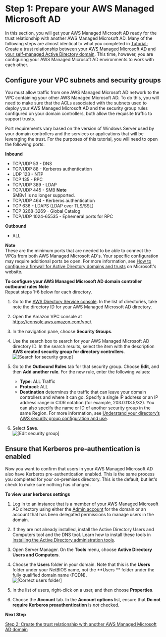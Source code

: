 # Step 1: Prepare your AWS Managed Microsoft AD<a name="ms_ad_tutorial_setup_trust_prepare_mad_between_2_managed_ad_domains"></a>

In this section, you will get your AWS Managed Microsoft AD ready for the trust relationship with another AWS Managed Microsoft AD\. Many of the following steps are almost identical to what you completed in [Tutorial: Create a trust relationship between your AWS Managed Microsoft AD and your self\-managed Active Directory domain](ms_ad_tutorial_setup_trust.md)\. This time, however, you are configuring your AWS Managed Microsoft AD environments to work with each other\.

## Configure your VPC subnets and security groups<a name="tutorial_setup_trust_open_vpc_between_2_managed_ad_domains"></a>

You must allow traffic from one AWS Managed Microsoft AD network to the VPC containing your other AWS Managed Microsoft AD\. To do this, you will need to make sure that the ACLs associated with the subnets used to deploy your AWS Managed Microsoft AD and the security group rules configured on your domain controllers, both allow the requisite traffic to support trusts\. 

Port requirements vary based on the version of Windows Server used by your domain controllers and the services or applications that will be leveraging the trust\. For the purposes of this tutorial, you will need to open the following ports: 

**Inbound**
+ TCP/UDP 53 \- DNS
+ TCP/UDP 88 \- Kerberos authentication
+ UDP 123 \- NTP 
+ TCP 135 \- RPC 
+ TCP/UDP 389 \- LDAP 
+ TCP/UDP 445 \- SMB 
**Note**  
SMBv1 is no longer supported\.
+ TCP/UDP 464 \- Kerberos authentication
+ TCP 636 \- LDAPS \(LDAP over TLS/SSL\) 
+ TCP 3268\-3269 \- Global Catalog 
+ TCP/UDP 1024\-65535 \- Ephemeral ports for RPC

**Outbound**
+ ALL

**Note**  
These are the minimum ports that are needed to be able to connect the VPCs from both AWS Managed Microsoft AD's\. Your specific configuration may require additional ports be open\. For more information, see [How to configure a firewall for Active Directory domains and trusts](https://docs.microsoft.com/en-us/troubleshoot/windows-server/identity/config-firewall-for-ad-domains-and-trusts) on Microsoft's website\. 

**To configure your AWS Managed Microsoft AD domain controller outbound rules**
**Note**  
Repeat steps 1\-6 below for each directory\.

1. Go to the [AWS Directory Service console](https://console.aws.amazon.com/directoryservicev2/)\. In the list of directories, take note the directory ID for your AWS Managed Microsoft AD directory\.

1. Open the Amazon VPC console at [https://console\.aws\.amazon\.com/vpc/](https://console.aws.amazon.com/vpc/)\.

1. In the navigation pane, choose **Security Groups**\.

1. Use the search box to search for your AWS Managed Microsoft AD directory ID\. In the search results, select the item with the description **AWS created security group for <yourdirectoryID> directory controllers**\.  
![\[Search for security group\]](http://docs.aws.amazon.com/directoryservice/latest/admin-guide/images/search_for_security_group.png)

1. Go to the **Outbound Rules** tab for that security group\. Choose **Edit**, and then **Add another rule**\. For the new rule, enter the following values: 
   + **Type**: ALL Traffic
   + **Protocol**: ALL
   + **Destination** determines the traffic that can leave your domain controllers and where it can go\. Specify a single IP address or an IP address range in CIDR notation \(for example, 203\.0\.113\.5/32\)\. You can also specify the name or ID of another security group in the same Region\. For more information, see [Understand your directory’s AWS security group configuration and use](ms_ad_best_practices.md#understandsecuritygroup)\.

1. Select **Save**\.  
![\[Edit security group\]](http://docs.aws.amazon.com/directoryservice/latest/admin-guide/images/edit_security_group.png)

## Ensure that Kerberos pre\-authentication is enabled<a name="tutorial_setup_trust_enable_kerberos_on_mad_between_2_managed_ad_domains"></a>

Now you want to confirm that users in your AWS Managed Microsoft AD also have Kerberos pre\-authentication enabled\. This is the same process you completed for your on\-premises directory\. This is the default, but let's check to make sure nothing has changed\.

**To view user kerberos settings**

1. Log in to an instance that is a member of your AWS Managed Microsoft AD directory using either the [Admin account](ms_ad_getting_started_admin_account.md) for the domain or an account that has been delegated permissions to manage users in the domain\.

1. If they are not already installed, install the Active Directory Users and Computers tool and the DNS tool\. Learn how to install these tools in [Installing the Active Directory administration tools](ms_ad_install_ad_tools.md)\.

1. Open Server Manager\. On the **Tools** menu, choose **Active Directory Users and Computers**\.

1. Choose the **Users** folder in your domain\. Note that this is the **Users** folder under your NetBIOS name, not the **Users ** folder under the fully qualified domain name \(FQDN\)\.  
![\[Correct users folder\]](http://docs.aws.amazon.com/directoryservice/latest/admin-guide/images/correct_users_folder.png)

1. In the list of users, right\-click on a user, and then choose **Properties**\.

1.  Choose the **Account** tab\. In the **Account options** list, ensure that **Do not require Kerberos preauthentication** is *not* checked\. 

**Next Step**

[Step 2: Create the trust relationship with another AWS Managed Microsoft AD domain](ms_ad_tutorial_setup_trust_create_between_2_managed_ad_domains.md)